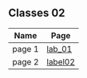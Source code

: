 ## Classes 02


| Name          |            Page       |
| ------------- | ------------- |
| page 1  | [lab_01](lab_01.md) |
| page 2  | [label02](https://www.google.com) |

